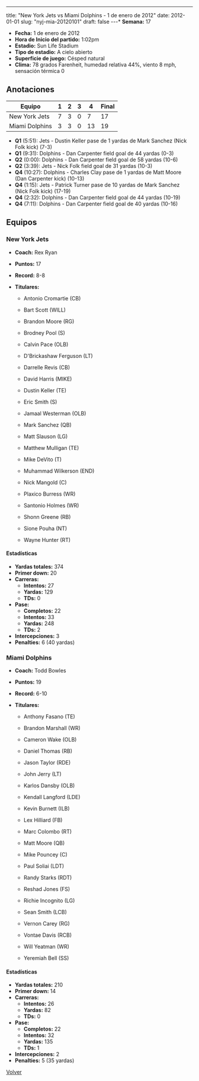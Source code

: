 ---
title: "New York Jets vs Miami Dolphins - 1 de enero de 2012"
date: 2012-01-01
slug: "nyj-mia-20120101"
draft: false
---* **Semana:** 17
* **Fecha:** 1 de enero de 2012
* **Hora de Inicio del partido:** 1:02pm
* **Estadio:** Sun Life Stadium
* **Tipo de estadio:** A cielo abierto
* **Superficie de juego:** Césped natural
* **Clima:** 78 grados Farenheit, humedad relativa 44%, viento 8 mph, sensación térmica 0




## Anotaciones
| Equipo | 1 | 2 | 3 | 4 | Final |
|--------|---|---|---|---|-------|
| New York Jets  | 7 | 3 | 0 | 7  | 17 |
| Miami Dolphins  | 3 | 3 | 0 | 13  | 19 |
* **Q1** (5:51): Jets - Dustin Keller pase de 1 yardas de Mark Sanchez (Nick Folk kick) (7-3)
* **Q1** (9:31): Dolphins - Dan Carpenter field goal de 44 yardas (0-3)
* **Q2** (0:00): Dolphins - Dan Carpenter field goal de 58 yardas (10-6)
* **Q2** (3:39): Jets - Nick Folk field goal de 31 yardas (10-3)
* **Q4** (10:27): Dolphins - Charles Clay pase de 1 yardas de Matt Moore (Dan Carpenter kick) (10-13)
* **Q4** (1:15): Jets - Patrick Turner pase de 10 yardas de Mark Sanchez (Nick Folk kick) (17-19)
* **Q4** (2:32): Dolphins - Dan Carpenter field goal de 44 yardas (10-19)
* **Q4** (7:11): Dolphins - Dan Carpenter field goal de 40 yardas (10-16)


## Equipos


### New York Jets
* **Coach:** Rex Ryan
* **Puntos:** 17
* **Record:** 8-8
* **Titulares:** 

  * Antonio Cromartie (CB) 

  * Bart Scott (WILL) 

  * Brandon Moore (RG) 

  * Brodney Pool (S) 

  * Calvin Pace (OLB) 

  * D'Brickashaw Ferguson (LT) 

  * Darrelle Revis (CB) 

  * David Harris (MIKE) 

  * Dustin Keller (TE) 

  * Eric Smith (S) 

  * Jamaal Westerman (OLB) 

  * Mark Sanchez (QB) 

  * Matt Slauson (LG) 

  * Matthew Mulligan (TE) 

  * Mike DeVito (T) 

  * Muhammad Wilkerson (END) 

  * Nick Mangold (C) 

  * Plaxico Burress (WR) 

  * Santonio Holmes (WR) 

  * Shonn Greene (RB) 

  * Sione Pouha (NT) 

  * Wayne Hunter (RT) 

#### Estadísticas
* **Yardas totales:** 374
* **Primer down:** 20
* **Carreras:**
  * **Intentos:** 27
  * **Yardas:** 129
  * **TDs:** 0
* **Pase:**
  * **Completos:** 22
  * **Intentos:** 33
  * **Yardas:** 248
  * **TDs:** 2
* **Intercepciones:** 3
* **Penalties:** 6 (40 yardas)

### Miami Dolphins
* **Coach:** Todd Bowles
* **Puntos:** 19
* **Record:** 6-10
* **Titulares:** 

  * Anthony Fasano (TE) 

  * Brandon Marshall (WR) 

  * Cameron Wake (OLB) 

  * Daniel Thomas (RB) 

  * Jason Taylor (RDE) 

  * John Jerry (LT) 

  * Karlos Dansby (OLB) 

  * Kendall Langford (LDE) 

  * Kevin Burnett (ILB) 

  * Lex Hilliard (FB) 

  * Marc Colombo (RT) 

  * Matt Moore (QB) 

  * Mike Pouncey (C) 

  * Paul Soliai (LDT) 

  * Randy Starks (RDT) 

  * Reshad Jones (FS) 

  * Richie Incognito (LG) 

  * Sean Smith (LCB) 

  * Vernon Carey (RG) 

  * Vontae Davis (RCB) 

  * Will Yeatman (WR) 

  * Yeremiah Bell (SS) 

#### Estadísticas
* **Yardas totales:** 210
* **Primer down:** 14
* **Carreras:**
  * **Intentos:** 26
  * **Yardas:** 82
  * **TDs:** 0
* **Pase:**
  * **Completos:** 22
  * **Intentos:** 32
  * **Yardas:** 135
  * **TDs:** 1
* **Intercepciones:** 2
* **Penalties:** 5 (35 yardas)


[Volver](/historia/2011)
